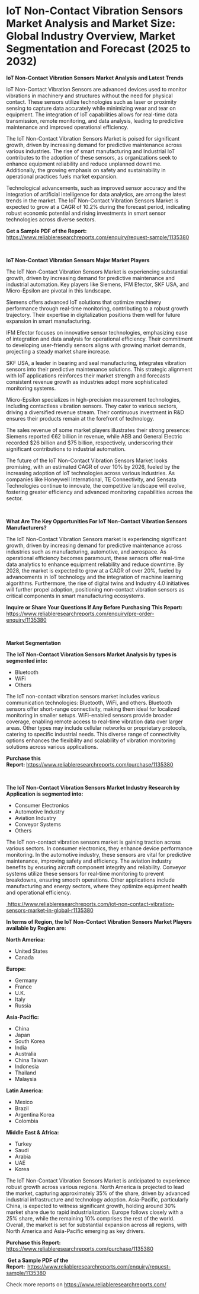 <p><h1>IoT Non-Contact Vibration Sensors Market Analysis and Market Size: Global Industry Overview, Market Segmentation and Forecast (2025 to 2032)</h1></p><p><strong>IoT Non-Contact Vibration Sensors Market Analysis and Latest Trends</strong></p>
<p><p>IoT Non-Contact Vibration Sensors are advanced devices used to monitor vibrations in machinery and structures without the need for physical contact. These sensors utilize technologies such as laser or proximity sensing to capture data accurately while minimizing wear and tear on equipment. The integration of IoT capabilities allows for real-time data transmission, remote monitoring, and data analysis, leading to predictive maintenance and improved operational efficiency.</p><p>The IoT Non-Contact Vibration Sensors Market is poised for significant growth, driven by increasing demand for predictive maintenance across various industries. The rise of smart manufacturing and Industrial IoT contributes to the adoption of these sensors, as organizations seek to enhance equipment reliability and reduce unplanned downtime. Additionally, the growing emphasis on safety and sustainability in operational practices fuels market expansion.</p><p>Technological advancements, such as improved sensor accuracy and the integration of artificial intelligence for data analytics, are among the latest trends in the market. The IoT Non-Contact Vibration Sensors Market is expected to grow at a CAGR of 10.2% during the forecast period, indicating robust economic potential and rising investments in smart sensor technologies across diverse sectors.</p></p>
<p><strong>Get a Sample PDF of the Report:&nbsp;</strong> <a href="https://www.reliableresearchreports.com/enquiry/request-sample/1135380?utm_campaign=2641&utm_medium=2&utm_source=Github&utm_content=ia&utm_term=25032025&utm_id=iot-non-contact-vibration-sensors">https://www.reliableresearchreports.com/enquiry/request-sample/1135380</a></p>
<p>&nbsp;</p>
<p><strong>IoT Non-Contact Vibration Sensors Major Market Players</strong></p>
<p><p>The IoT Non-Contact Vibration Sensors Market is experiencing substantial growth, driven by increasing demand for predictive maintenance and industrial automation. Key players like Siemens, IFM Efector, SKF USA, and Micro-Epsilon are pivotal in this landscape.</p><p>Siemens offers advanced IoT solutions that optimize machinery performance through real-time monitoring, contributing to a robust growth trajectory. Their expertise in digitalization positions them well for future expansion in smart manufacturing.</p><p>IFM Efector focuses on innovative sensor technologies, emphasizing ease of integration and data analysis for operational efficiency. Their commitment to developing user-friendly sensors aligns with growing market demands, projecting a steady market share increase.</p><p>SKF USA, a leader in bearing and seal manufacturing, integrates vibration sensors into their predictive maintenance solutions. This strategic alignment with IoT applications reinforces their market strength and forecasts consistent revenue growth as industries adopt more sophisticated monitoring systems.</p><p>Micro-Epsilon specializes in high-precision measurement technologies, including contactless vibration sensors. They cater to various sectors, driving a diversified revenue stream. Their continuous investment in R&D ensures their products remain at the forefront of technology.</p><p>The sales revenue of some market players illustrates their strong presence: Siemens reported €62 billion in revenue, while ABB and General Electric recorded $26 billion and $75 billion, respectively, underscoring their significant contributions to industrial automation.</p><p>The future of the IoT Non-Contact Vibration Sensors Market looks promising, with an estimated CAGR of over 10% by 2026, fueled by the increasing adoption of IoT technologies across various industries. As companies like Honeywell International, TE Connectivity, and Sensata Technologies continue to innovate, the competitive landscape will evolve, fostering greater efficiency and advanced monitoring capabilities across the sector.</p></p>
<p>&nbsp;</p>
<p><strong>What Are The Key Opportunities For IoT Non-Contact Vibration Sensors Manufacturers?</strong></p>
<p><p>The IoT Non-Contact Vibration Sensors market is experiencing significant growth, driven by increasing demand for predictive maintenance across industries such as manufacturing, automotive, and aerospace. As operational efficiency becomes paramount, these sensors offer real-time data analytics to enhance equipment reliability and reduce downtime. By 2028, the market is expected to grow at a CAGR of over 20%, fueled by advancements in IoT technology and the integration of machine learning algorithms. Furthermore, the rise of digital twins and Industry 4.0 initiatives will further propel adoption, positioning non-contact vibration sensors as critical components in smart manufacturing ecosystems.</p></p>
<p><strong>Inquire or Share Your Questions If Any Before Purchasing This Report:</strong> <a href="https://www.reliableresearchreports.com/enquiry/pre-order-enquiry/1135380?utm_campaign=2641&utm_medium=2&utm_source=Github&utm_content=ia&utm_term=25032025&utm_id=iot-non-contact-vibration-sensors">https://www.reliableresearchreports.com/enquiry/pre-order-enquiry/1135380</a></p>
<p>&nbsp;</p>
<p><strong>Market Segmentation</strong></p>
<p><strong>The IoT Non-Contact Vibration Sensors Market Analysis by types is segmented into:</strong></p>
<p><ul><li>Bluetooth</li><li>WiFi</li><li>Others</li></ul></p>
<p><p>The IoT non-contact vibration sensors market includes various communication technologies: Bluetooth, WiFi, and others. Bluetooth sensors offer short-range connectivity, making them ideal for localized monitoring in smaller setups. WiFi-enabled sensors provide broader coverage, enabling remote access to real-time vibration data over larger areas. Other types may include cellular networks or proprietary protocols, catering to specific industrial needs. This diverse range of connectivity options enhances the flexibility and scalability of vibration monitoring solutions across various applications.</p></p>
<p><strong>Purchase this Report:&nbsp;</strong><a href="https://www.reliableresearchreports.com/purchase/1135380?utm_campaign=2641&utm_medium=2&utm_source=Github&utm_content=ia&utm_term=25032025&utm_id=iot-non-contact-vibration-sensors">https://www.reliableresearchreports.com/purchase/1135380</a></p>
<p>&nbsp;</p>
<p><strong>The IoT Non-Contact Vibration Sensors Market Industry Research by Application is segmented into:</strong></p>
<p><ul><li>Consumer Electronics</li><li>Automotive Industry</li><li>Aviation Industry</li><li>Conveyor Systems</li><li>Others</li></ul></p>
<p><p>The IoT non-contact vibration sensors market is gaining traction across various sectors. In consumer electronics, they enhance device performance monitoring. In the automotive industry, these sensors are vital for predictive maintenance, improving safety and efficiency. The aviation industry benefits by ensuring aircraft component integrity and reliability. Conveyor systems utilize these sensors for real-time monitoring to prevent breakdowns, ensuring smooth operations. Other applications include manufacturing and energy sectors, where they optimize equipment health and operational efficiency.</p></p>
<p><a href="https://www.reliableresearchreports.com/iot-non-contact-vibration-sensors-market-in-global-r1135380?utm_campaign=2641&utm_medium=2&utm_source=Github&utm_content=ia&utm_term=25032025&utm_id=iot-non-contact-vibration-sensors">&nbsp;https://www.reliableresearchreports.com/iot-non-contact-vibration-sensors-market-in-global-r1135380</a></p>
<p><strong>In terms of Region, the IoT Non-Contact Vibration Sensors Market Players available by Region are:</strong></p>
<p>
    <p> <strong> North America: </strong>
        <ul>
            <li>United States</li>
            <li>Canada</li>
        </ul>
        </p> 
    <p> <strong> Europe: </strong>
        <ul>
            <li>Germany</li>
            <li>France</li>
            <li>U.K.</li>
            <li>Italy</li>
            <li>Russia</li>
        </ul>
        </p> 
    <p> <strong> Asia-Pacific: </strong>
        <ul>
            <li>China</li>
            <li>Japan</li>
            <li>South Korea</li>
            <li>India</li>
            <li>Australia</li>
            <li>China Taiwan</li>
            <li>Indonesia</li>
            <li>Thailand</li>
            <li>Malaysia</li>
        </ul>
        </p> 
    <p> <strong> Latin America: </strong>
        <ul>
            <li>Mexico</li>
            <li>Brazil</li>
            <li>Argentina Korea</li>
            <li>Colombia</li>
        </ul>
        </p> 
    <p> <strong> Middle East & Africa: </strong>
        <ul>
            <li>Turkey</li>
            <li>Saudi</li>
            <li>Arabia</li>
            <li>UAE</li>
            <li>Korea</li>
        </ul>
    </p>
    </p>
<p><p>The IoT Non-Contact Vibration Sensors Market is anticipated to experience robust growth across various regions. North America is projected to lead the market, capturing approximately 35% of the share, driven by advanced industrial infrastructure and technology adoption. Asia-Pacific, particularly China, is expected to witness significant growth, holding around 30% market share due to rapid industrialization. Europe follows closely with a 25% share, while the remaining 10% comprises the rest of the world. Overall, the market is set for substantial expansion across all regions, with North America and Asia-Pacific emerging as key drivers.</p></p>
<p><strong>Purchase this Report: </strong><a href="https://www.reliableresearchreports.com/purchase/1135380?utm_campaign=2641&utm_medium=2&utm_source=Github&utm_content=ia&utm_term=25032025&utm_id=iot-non-contact-vibration-sensors">https://www.reliableresearchreports.com/purchase/1135380</a></p>
<p>&nbsp;<strong>Get a Sample PDF of the Report:&nbsp;&nbsp;</strong><a href="https://www.reliableresearchreports.com/enquiry/request-sample/1135380?utm_campaign=2641&utm_medium=2&utm_source=Github&utm_content=ia&utm_term=25032025&utm_id=iot-non-contact-vibration-sensors">https://www.reliableresearchreports.com/enquiry/request-sample/1135380</a></p>
<p><strong></strong></p>
<p>Check more reports on <a href="https://www.reliableresearchreports.com/?utm_campaign=2641&utm_medium=2&utm_source=Github&utm_content=ia&utm_term=25032025&utm_id=iot-non-contact-vibration-sensors">https://www.reliableresearchreports.com/</a></p>